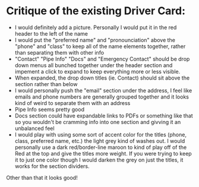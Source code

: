# Critique of the existing Driver Card:

* I would definitely add a picture. Personally I would put it in the red header to the left of the name
* I would put the "preferred name" and "pronounciation" above the "phone" and "class" to keep all of the name elements together, rather than separating them with other info
* "Contact" "Pipe Info" "Docs" and "Emergency Contact" should be drop down menus all bunched together under the header section and impement a click to expand to keep everything more or less visible.
* When expanded, the drop down titles (ie. Contact) should sit above the section rather than below
* I would personally push the "email" section under the address, I feel like emails and phone numbers are generally grouped together and it looks kind of weird to separate them with an address
* Pipe Info seems pretty good
* Docs section could have expandable links to PDFs or something like that so you wouldn't be cramming info into one section and givving it an unbalanced feel
* I would play with using some sort of accent color for the titles (phone, class, preferred name, etc.) the light grey kind of washes out. I would personally use a dark red/border-line maroon to kind of play off of the Red at the top and give the titles more weight. If you were trying to keep it to just one color though I would darken the grey on just the titles, it works for the section dividers.


Other than that it looks good!
